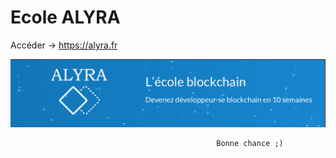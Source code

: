 # Ecole ALYRA
Accéder -> https://alyra.fr

![screenshot](screenshot.png)


                                                  Bonne chance ;)
